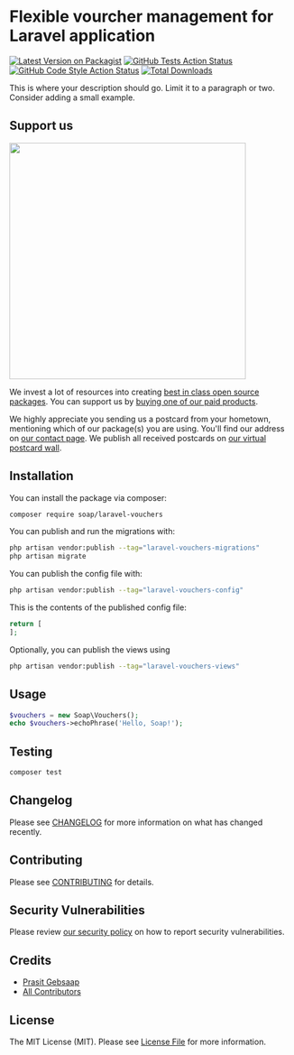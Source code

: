 # Flexible vourcher management for Laravel application

[![Latest Version on Packagist](https://img.shields.io/packagist/v/soap/laravel-vouchers.svg?style=flat-square)](https://packagist.org/packages/soap/laravel-vouchers)
[![GitHub Tests Action Status](https://img.shields.io/github/actions/workflow/status/soap/laravel-vouchers/run-tests.yml?branch=main&label=tests&style=flat-square)](https://github.com/soap/laravel-vouchers/actions?query=workflow%3Arun-tests+branch%3Amain)
[![GitHub Code Style Action Status](https://img.shields.io/github/actions/workflow/status/soap/laravel-vouchers/fix-php-code-style-issues.yml?branch=main&label=code%20style&style=flat-square)](https://github.com/soap/laravel-vouchers/actions?query=workflow%3A"Fix+PHP+code+style+issues"+branch%3Amain)
[![Total Downloads](https://img.shields.io/packagist/dt/soap/laravel-vouchers.svg?style=flat-square)](https://packagist.org/packages/soap/laravel-vouchers)

This is where your description should go. Limit it to a paragraph or two. Consider adding a small example.

## Support us

[<img src="https://github-ads.s3.eu-central-1.amazonaws.com/laravel-vouchers.jpg?t=1" width="419px" />](https://spatie.be/github-ad-click/laravel-vouchers)

We invest a lot of resources into creating [best in class open source packages](https://spatie.be/open-source). You can support us by [buying one of our paid products](https://spatie.be/open-source/support-us).

We highly appreciate you sending us a postcard from your hometown, mentioning which of our package(s) you are using. You'll find our address on [our contact page](https://spatie.be/about-us). We publish all received postcards on [our virtual postcard wall](https://spatie.be/open-source/postcards).

## Installation

You can install the package via composer:

```bash
composer require soap/laravel-vouchers
```

You can publish and run the migrations with:

```bash
php artisan vendor:publish --tag="laravel-vouchers-migrations"
php artisan migrate
```

You can publish the config file with:

```bash
php artisan vendor:publish --tag="laravel-vouchers-config"
```

This is the contents of the published config file:

```php
return [
];
```

Optionally, you can publish the views using

```bash
php artisan vendor:publish --tag="laravel-vouchers-views"
```

## Usage

```php
$vouchers = new Soap\Vouchers();
echo $vouchers->echoPhrase('Hello, Soap!');
```

## Testing

```bash
composer test
```

## Changelog

Please see [CHANGELOG](CHANGELOG.md) for more information on what has changed recently.

## Contributing

Please see [CONTRIBUTING](CONTRIBUTING.md) for details.

## Security Vulnerabilities

Please review [our security policy](../../security/policy) on how to report security vulnerabilities.

## Credits

- [Prasit Gebsaap](https://github.com/soap)
- [All Contributors](../../contributors)

## License

The MIT License (MIT). Please see [License File](LICENSE.md) for more information.
